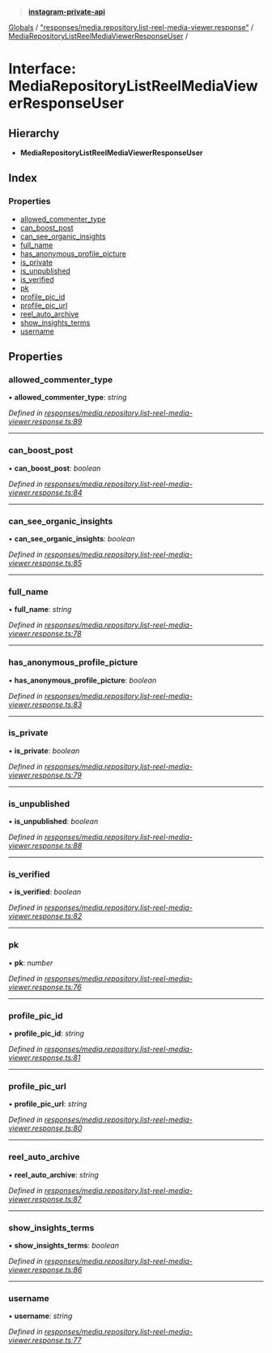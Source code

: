 > **[instagram-private-api](../README.md)**

[Globals](../README.md) / ["responses/media.repository.list-reel-media-viewer.response"](../modules/_responses_media_repository_list_reel_media_viewer_response_.md) / [MediaRepositoryListReelMediaViewerResponseUser](_responses_media_repository_list_reel_media_viewer_response_.mediarepositorylistreelmediaviewerresponseuser.md) /

# Interface: MediaRepositoryListReelMediaViewerResponseUser

## Hierarchy

- **MediaRepositoryListReelMediaViewerResponseUser**

## Index

### Properties

- [allowed_commenter_type](_responses_media_repository_list_reel_media_viewer_response_.mediarepositorylistreelmediaviewerresponseuser.md#allowed_commenter_type)
- [can_boost_post](_responses_media_repository_list_reel_media_viewer_response_.mediarepositorylistreelmediaviewerresponseuser.md#can_boost_post)
- [can_see_organic_insights](_responses_media_repository_list_reel_media_viewer_response_.mediarepositorylistreelmediaviewerresponseuser.md#can_see_organic_insights)
- [full_name](_responses_media_repository_list_reel_media_viewer_response_.mediarepositorylistreelmediaviewerresponseuser.md#full_name)
- [has_anonymous_profile_picture](_responses_media_repository_list_reel_media_viewer_response_.mediarepositorylistreelmediaviewerresponseuser.md#has_anonymous_profile_picture)
- [is_private](_responses_media_repository_list_reel_media_viewer_response_.mediarepositorylistreelmediaviewerresponseuser.md#is_private)
- [is_unpublished](_responses_media_repository_list_reel_media_viewer_response_.mediarepositorylistreelmediaviewerresponseuser.md#is_unpublished)
- [is_verified](_responses_media_repository_list_reel_media_viewer_response_.mediarepositorylistreelmediaviewerresponseuser.md#is_verified)
- [pk](_responses_media_repository_list_reel_media_viewer_response_.mediarepositorylistreelmediaviewerresponseuser.md#pk)
- [profile_pic_id](_responses_media_repository_list_reel_media_viewer_response_.mediarepositorylistreelmediaviewerresponseuser.md#profile_pic_id)
- [profile_pic_url](_responses_media_repository_list_reel_media_viewer_response_.mediarepositorylistreelmediaviewerresponseuser.md#profile_pic_url)
- [reel_auto_archive](_responses_media_repository_list_reel_media_viewer_response_.mediarepositorylistreelmediaviewerresponseuser.md#reel_auto_archive)
- [show_insights_terms](_responses_media_repository_list_reel_media_viewer_response_.mediarepositorylistreelmediaviewerresponseuser.md#show_insights_terms)
- [username](_responses_media_repository_list_reel_media_viewer_response_.mediarepositorylistreelmediaviewerresponseuser.md#username)

## Properties

### allowed_commenter_type

• **allowed_commenter_type**: _string_

_Defined in [responses/media.repository.list-reel-media-viewer.response.ts:89](https://github.com/realinstadude/instagram-private-api/blob/4ae8fec/src/responses/media.repository.list-reel-media-viewer.response.ts#L89)_

---

### can_boost_post

• **can_boost_post**: _boolean_

_Defined in [responses/media.repository.list-reel-media-viewer.response.ts:84](https://github.com/realinstadude/instagram-private-api/blob/4ae8fec/src/responses/media.repository.list-reel-media-viewer.response.ts#L84)_

---

### can_see_organic_insights

• **can_see_organic_insights**: _boolean_

_Defined in [responses/media.repository.list-reel-media-viewer.response.ts:85](https://github.com/realinstadude/instagram-private-api/blob/4ae8fec/src/responses/media.repository.list-reel-media-viewer.response.ts#L85)_

---

### full_name

• **full_name**: _string_

_Defined in [responses/media.repository.list-reel-media-viewer.response.ts:78](https://github.com/realinstadude/instagram-private-api/blob/4ae8fec/src/responses/media.repository.list-reel-media-viewer.response.ts#L78)_

---

### has_anonymous_profile_picture

• **has_anonymous_profile_picture**: _boolean_

_Defined in [responses/media.repository.list-reel-media-viewer.response.ts:83](https://github.com/realinstadude/instagram-private-api/blob/4ae8fec/src/responses/media.repository.list-reel-media-viewer.response.ts#L83)_

---

### is_private

• **is_private**: _boolean_

_Defined in [responses/media.repository.list-reel-media-viewer.response.ts:79](https://github.com/realinstadude/instagram-private-api/blob/4ae8fec/src/responses/media.repository.list-reel-media-viewer.response.ts#L79)_

---

### is_unpublished

• **is_unpublished**: _boolean_

_Defined in [responses/media.repository.list-reel-media-viewer.response.ts:88](https://github.com/realinstadude/instagram-private-api/blob/4ae8fec/src/responses/media.repository.list-reel-media-viewer.response.ts#L88)_

---

### is_verified

• **is_verified**: _boolean_

_Defined in [responses/media.repository.list-reel-media-viewer.response.ts:82](https://github.com/realinstadude/instagram-private-api/blob/4ae8fec/src/responses/media.repository.list-reel-media-viewer.response.ts#L82)_

---

### pk

• **pk**: _number_

_Defined in [responses/media.repository.list-reel-media-viewer.response.ts:76](https://github.com/realinstadude/instagram-private-api/blob/4ae8fec/src/responses/media.repository.list-reel-media-viewer.response.ts#L76)_

---

### profile_pic_id

• **profile_pic_id**: _string_

_Defined in [responses/media.repository.list-reel-media-viewer.response.ts:81](https://github.com/realinstadude/instagram-private-api/blob/4ae8fec/src/responses/media.repository.list-reel-media-viewer.response.ts#L81)_

---

### profile_pic_url

• **profile_pic_url**: _string_

_Defined in [responses/media.repository.list-reel-media-viewer.response.ts:80](https://github.com/realinstadude/instagram-private-api/blob/4ae8fec/src/responses/media.repository.list-reel-media-viewer.response.ts#L80)_

---

### reel_auto_archive

• **reel_auto_archive**: _string_

_Defined in [responses/media.repository.list-reel-media-viewer.response.ts:87](https://github.com/realinstadude/instagram-private-api/blob/4ae8fec/src/responses/media.repository.list-reel-media-viewer.response.ts#L87)_

---

### show_insights_terms

• **show_insights_terms**: _boolean_

_Defined in [responses/media.repository.list-reel-media-viewer.response.ts:86](https://github.com/realinstadude/instagram-private-api/blob/4ae8fec/src/responses/media.repository.list-reel-media-viewer.response.ts#L86)_

---

### username

• **username**: _string_

_Defined in [responses/media.repository.list-reel-media-viewer.response.ts:77](https://github.com/realinstadude/instagram-private-api/blob/4ae8fec/src/responses/media.repository.list-reel-media-viewer.response.ts#L77)_
